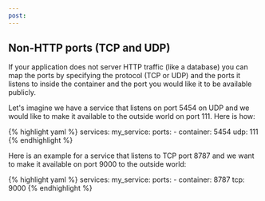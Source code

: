 ```yaml
---
post: 
---
```


## Non-HTTP ports (TCP and UDP)

If your application does not server HTTP traffic (like a database) you can map the ports by specifying the protocol (TCP or UDP) and the ports it listens to inside the container and the port you would like it to be available publicly.

Let's imagine we have a service that listens on port 5454 on UDP and we would like to make it available to the outside world on port 111. Here is how:

{% highlight yaml %}
services:
    my_service:
        ports:
          - container: 5454
            udp: 111
{% endhighlight %}

Here is an example for a service that listens to TCP port 8787 and we want to make it available on port 9000 to the outside world:

{% highlight yaml %}
services:
    my_service:
        ports:
          - container: 8787
            tcp: 9000
{% endhighlight %}

